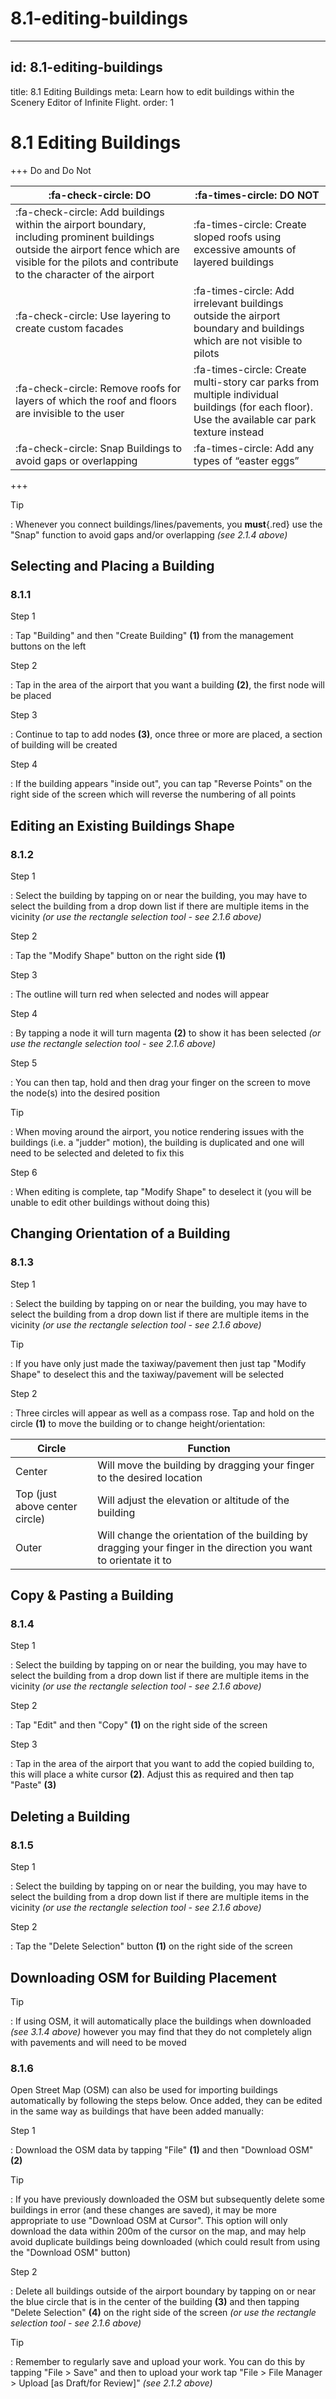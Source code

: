# 8.1-editing-buildings

---

## id: 8.1-editing-buildings
title: 8.1 Editing Buildings
meta: Learn how to edit buildings within the Scenery Editor of Infinite Flight.
order: 1

# 8.1 Editing Buildings

\+++ Do and Do Not

| **:fa-check-circle: DO**                                                                                                                                                                             | **:fa-times-circle: DO NOT**                                                                                                                   |
| ---------------------------------------------------------------------------------------------------------------------------------------------------------------------------------------------------- | ---------------------------------------------------------------------------------------------------------------------------------------------- |
| :fa-check-circle: Add buildings within the airport boundary, including prominent buildings outside the airport fence which are visible for the pilots and contribute to the character of the airport | :fa-times-circle: Create sloped roofs using excessive amounts of layered buildings                                                             |
| :fa-check-circle: Use layering to create custom facades                                                                                                                                              | :fa-times-circle: Add irrelevant buildings outside the airport boundary and buildings which are not visible to pilots                          |
| :fa-check-circle: Remove roofs for layers of which the roof and floors are invisible to the user                                                                                                     | :fa-times-circle: Create multi-story car parks from multiple individual buildings (for each floor). Use the available car park texture instead |
| :fa-check-circle: Snap Buildings to avoid gaps or overlapping                                                                                                                                        | :fa-times-circle: Add any types of “easter eggs”                                                                                               |

\+++

Tip

: Whenever you connect buildings/lines/pavements, you **must**{.red} use the "Snap" function to avoid gaps and/or overlapping *(see 2.1.4 above)*

## Selecting and Placing a Building

### 8.1.1

Step 1

: Tap "Building" and then "Create Building" **(1)** from the management buttons on the left

Step 2

: Tap in the area of the airport that you want a building **(2)**, the first node will be placed

Step 3

: Continue to tap to add nodes **(3)**, once three or more are placed, a section of building will be created

Step 4

: If the building appears "inside out", you can tap "Reverse Points" on the right side of the screen which will reverse the numbering of all points

## Editing an Existing Buildings Shape

### 8.1.2

Step 1

: Select the building by tapping on or near the building, you may have to select the building from a drop down list if there are multiple items in the vicinity *(or use the rectangle selection tool - see 2.1.6 above)*

Step 2

: Tap the "Modify Shape" button on the right side **(1)**

Step 3

: The outline will turn red when selected and nodes will appear

Step 4

: By tapping a node it will turn magenta **(2)** to show it has been selected *(or use the rectangle selection tool - see 2.1.6 above)*

Step 5

: You can then tap, hold and then drag your finger on the screen to move the node(s) into the desired position

Tip

: When moving around the airport, you notice rendering issues with the buildings (i.e. a "judder" motion), the building is duplicated and one will need to be selected and deleted to fix this

Step 6

: When editing is complete, tap "Modify Shape" to deselect it (you will be unable to edit other buildings without doing this)

## Changing Orientation of a Building

### 8.1.3

Step 1

: Select the building by tapping on or near the building, you may have to select the building from a drop down list if there are multiple items in the vicinity *(or use the rectangle selection tool - see 2.1.6 above)*

Tip

: If you have only just made the taxiway/pavement then just tap "Modify Shape" to deselect this and the taxiway/pavement will be selected

Step 2

: Three circles will appear as well as a compass rose. Tap and hold on the circle **(1)** to move the building or to change height/orientation:

| **Circle**                     | **Function**                                                                                                     |
| ------------------------------ | ---------------------------------------------------------------------------------------------------------------- |
| Center                         | Will move the building by dragging your finger to the desired location                                           |
| Top (just above center circle) | Will adjust the elevation or altitude of the building                                                            |
| Outer                          | Will change the orientation of the building by dragging your finger in the direction you want to orientate it to |

## Copy & Pasting a Building

### 8.1.4

Step 1

: Select the building by tapping on or near the building, you may have to select the building from a drop down list if there are multiple items in the vicinity *(or use the rectangle selection tool - see 2.1.6 above)*

Step 2

: Tap "Edit" and then "Copy" **(1)** on the right side of the screen

Step 3

: Tap in the area of the airport that you want to add the copied building to, this will place a white cursor **(2)**. Adjust this as required and then tap "Paste" **(3)**

## Deleting a Building

### 8.1.5

Step 1

: Select the building by tapping on or near the building, you may have to select the building from a drop down list if there are multiple items in the vicinity *(or use the rectangle selection tool - see 2.1.6 above)*

Step 2

: Tap the "Delete Selection" button **(1)** on the right side of the screen

## Downloading OSM for Building Placement

Tip

: If using OSM, it will automatically place the buildings when downloaded *(see 3.1.4 above)* however you may find that they do not completely align with pavements and will need to be moved

### 8.1.6

Open Street Map (OSM) can also be used for importing buildings automatically by following the steps below. Once added, they can be edited in the same way as buildings that have been added manually:

Step 1

: Download the OSM data by tapping "File" **(1)** and then "Download OSM" **(2)**

Tip

: If you have previously downloaded the OSM but subsequently delete some buildings in error (and these changes are saved), it may be more appropriate to use "Download OSM at Cursor". This option will only download the data within 200m of the cursor on the map, and may help avoid duplicate buildings being downloaded (which could result from using the "Download OSM" button)

Step 2

: Delete all buildings outside of the airport boundary by tapping on or near the blue circle that is in the center of the building **(3)** and then tapping "Delete Selection" **(4)** on the right side of the screen *(or use the rectangle selection tool - see 2.1.6 above)*

Tip

: Remember to regularly save and upload your work. You can do this by tapping "File > Save" and then to upload your work tap "File > File Manager > Upload [as Draft/for Review]" *(see 2.1.2 above)*

